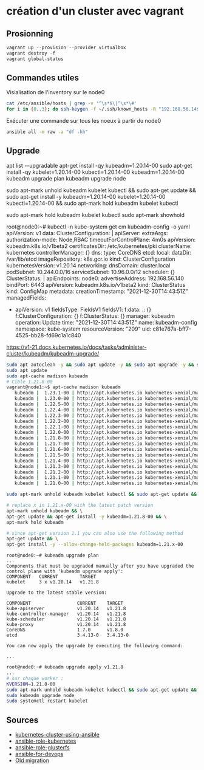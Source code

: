 # création d'un cluster avec vagrant

## Prosionning

~~~powershell
vagrant up --provision --provider virtualbox
vagrant destroy -f
vagrant global-status
~~~

## Commandes utiles

Visialisation de l'inventory sur le node0

~~~bash
cat /etc/ansible/hosts | grep -v '^\s*$\|^\s*\#'
for i in {0..3}; do ssh-keygen -f ~/.ssh/known_hosts -R "192.168.56.14${i}"; done
~~~

Exécuter une commande sur tous les noeux à partir du node0

~~~bash
ansible all -m raw -a "df -kh"
~~~

## Upgrade

apt list --upgradable
apt-get install -qy kubeadm=1.20.14-00
sudo apt-get install -qy kubelet=1.20.14-00 kubectl=1.20.14-00 kubeadm=1.20.14-00
kubeadm upgrade plan
kubeadm upgrade node

sudo apt-mark unhold kubeadm kubelet kubectl && sudo apt-get update && sudo apt-get install -y kubeadm=1.20.14-00 kubelet=1.20.14-00 kubectl=1.20.14-00 && sudo apt-mark hold kubeadm kubelet kubectl

sudo apt-mark hold kubeadm kubelet kubectl
sudo apt-mark showhold

root@node0:~# kubectl -n kube-system get cm kubeadm-config -o yaml
apiVersion: v1
data:
  ClusterConfiguration: |
    apiServer:
      extraArgs:
        authorization-mode: Node,RBAC
      timeoutForControlPlane: 4m0s
    apiVersion: kubeadm.k8s.io/v1beta2
    certificatesDir: /etc/kubernetes/pki
    clusterName: kubernetes
    controllerManager: {}
    dns:
      type: CoreDNS
    etcd:
      local:
        dataDir: /var/lib/etcd
    imageRepository: k8s.gcr.io
    kind: ClusterConfiguration
    kubernetesVersion: v1.20.14
    networking:
      dnsDomain: cluster.local
      podSubnet: 10.244.0.0/16
      serviceSubnet: 10.96.0.0/12
    scheduler: {}
  ClusterStatus: |
    apiEndpoints:
      node0:
        advertiseAddress: 192.168.56.140
        bindPort: 6443
    apiVersion: kubeadm.k8s.io/v1beta2
    kind: ClusterStatus
kind: ConfigMap
metadata:
  creationTimestamp: "2021-12-30T14:43:51Z"
  managedFields:
  - apiVersion: v1
    fieldsType: FieldsV1
    fieldsV1:
      f:data:
        .: {}
        f:ClusterConfiguration: {}
        f:ClusterStatus: {}
    manager: kubeadm
    operation: Update
    time: "2021-12-30T14:43:51Z"
  name: kubeadm-config
  namespace: kube-system
  resourceVersion: "209"
  uid: c81e767a-bff7-4525-bb28-fd69c1a1c840

https://v1-21.docs.kubernetes.io/docs/tasks/administer-cluster/kubeadm/kubeadm-upgrade/

~~~bash
sudo apt autoclean -y && sudo apt update -y && sudo apt upgrade -y && sudo apt autoremove --purge -y
sudo apt update
sudo apt-cache madison kubeadm
# Cible 1.21.8-00
vagrant@node1:~$ apt-cache madison kubeadm
   kubeadm |  1.23.1-00 | http://apt.kubernetes.io kubernetes-xenial/main amd64 Packages
   kubeadm |  1.23.0-00 | http://apt.kubernetes.io kubernetes-xenial/main amd64 Packages
   kubeadm |  1.22.5-00 | http://apt.kubernetes.io kubernetes-xenial/main amd64 Packages
   kubeadm |  1.22.4-00 | http://apt.kubernetes.io kubernetes-xenial/main amd64 Packages
   kubeadm |  1.22.3-00 | http://apt.kubernetes.io kubernetes-xenial/main amd64 Packages
   kubeadm |  1.22.2-00 | http://apt.kubernetes.io kubernetes-xenial/main amd64 Packages
   kubeadm |  1.22.1-00 | http://apt.kubernetes.io kubernetes-xenial/main amd64 Packages
   kubeadm |  1.22.0-00 | http://apt.kubernetes.io kubernetes-xenial/main amd64 Packages
   kubeadm |  1.21.8-00 | http://apt.kubernetes.io kubernetes-xenial/main amd64 Packages
   kubeadm |  1.21.7-00 | http://apt.kubernetes.io kubernetes-xenial/main amd64 Packages
   kubeadm |  1.21.6-00 | http://apt.kubernetes.io kubernetes-xenial/main amd64 Packages
   kubeadm |  1.21.5-00 | http://apt.kubernetes.io kubernetes-xenial/main amd64 Packages
   kubeadm |  1.21.4-00 | http://apt.kubernetes.io kubernetes-xenial/main amd64 Packages
   kubeadm |  1.21.3-00 | http://apt.kubernetes.io kubernetes-xenial/main amd64 Packages
   kubeadm |  1.21.2-00 | http://apt.kubernetes.io kubernetes-xenial/main amd64 Packages
   kubeadm |  1.21.1-00 | http://apt.kubernetes.io kubernetes-xenial/main amd64 Packages
   kubeadm |  1.21.0-00 | http://apt.kubernetes.io kubernetes-xenial/main amd64 Packages

sudo apt-mark unhold kubeadm kubelet kubectl && sudo apt-get update && sudo apt-get install -y kubeadm=1.20.14-00 kubelet=1.20.14-00 kubectl=1.20.14-00 && sudo apt-mark hold kubeadm kubelet kubectl

# replace x in 1.21.x-00 with the latest patch version
apt-mark unhold kubeadm && \
apt-get update && apt-get install -y kubeadm=1.21.8-00 && \
apt-mark hold kubeadm

# since apt-get version 1.1 you can also use the following method
apt-get update && \
apt-get install -y --allow-change-held-packages kubeadm=1.21.x-00
~~~

~~~text
root@node0:~# kubeadm upgrade plan
...
Components that must be upgraded manually after you have upgraded the control plane with 'kubeadm upgrade apply':
COMPONENT   CURRENT        TARGET
kubelet     3 x v1.20.14   v1.21.8

Upgrade to the latest stable version:

COMPONENT                 CURRENT    TARGET
kube-apiserver            v1.20.14   v1.21.8
kube-controller-manager   v1.20.14   v1.21.8
kube-scheduler            v1.20.14   v1.21.8
kube-proxy                v1.20.14   v1.21.8
CoreDNS                   1.7.0      v1.8.0
etcd                      3.4.13-0   3.4.13-0

You can now apply the upgrade by executing the following command:

...
~~~

~~~bash
root@node0:~# kubeadm upgrade apply v1.21.8
...
# sur chaque worker :
KVERSION=1.21.8-00
sudo apt-mark unhold kubeadm kubelet kubectl && sudo apt-get update && sudo apt-get install -y kubeadm=${KVERSION} kubelet=${KVERSION} kubectl=${KVERSION} && sudo apt-mark hold kubeadm kubelet kubectl
sudo kubeadm upgrade node
sudo systemctl restart kubelet
~~~

## Sources

- [kubernetes-cluster-using-ansible](https://buildvirtual.net/deploy-a-kubernetes-cluster-using-ansible/)
- [ansible-role-kubernetes](https://github.com/geerlingguy/ansible-role-kubernetes)
- [ansible-role-glusterfs](https://github.com/geerlingguy/ansible-role-glusterfs)
- [ansible-for-devops](https://github.com/geerlingguy/ansible-for-devops/tree/master/kubernetes)
- [Old migration](https://platform9.com/blog/kubernetes-upgrade-the-definitive-guide-to-do-it-yourself/)
